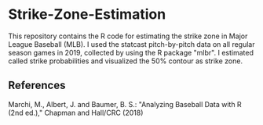 # Strike-Zone-Estimation

This repository contains the R code for estimating the strike zone in Major League Baseball (MLB). 
I used the statcast pitch-by-pitch data on all regular season games in 2019, collected by using the R package "mlbr". 
I estimated called strike probabilities and visualized the 50% contour as strike zone.

## References

Marchi, M., Albert, J. and Baumer, B. S.: "Analyzing Baseball Data with R (2nd ed.)," Chapman and Hall/CRC (2018)
